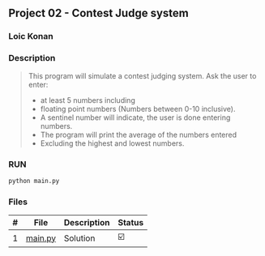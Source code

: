 ## Project 02 - Contest Judge system

### Loic Konan

### Description

> This program will simulate a contest judging system.
> Ask the user to enter:
>
> * at least 5 numbers including
> * floating point numbers (Numbers between 0-10 inclusive).
> * A sentinel number will indicate, the user is done entering numbers.
> * The program will print the average of the numbers entered
> * Excluding the highest and lowest numbers.


### RUN

```bash
python main.py
```


### Files

|   #   | File               | Description | Status                  |
| :---: | ------------------ | ----------- | ----------------------- |
|   1   | [main.py](main.py) | Solution    | :ballot_box_with_check: |
